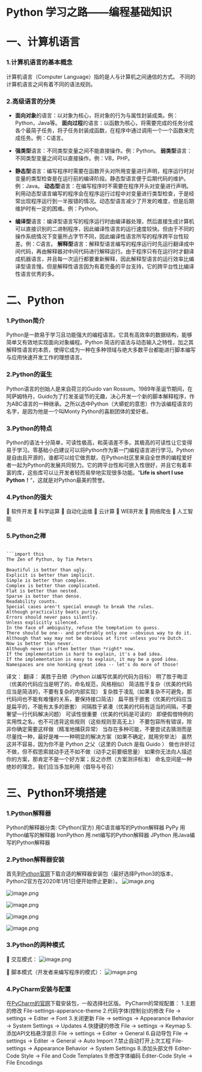 # Python 学习之路——编程基础知识

# 一、计算机语言

### 1.计算机语言的基本概念
计算机语言（Computer Language）指的是人与计算机之间通信的方式。
不同的计算机语言之间有着不同的语法规则。
### 2.高级语言的分类

 - **面向对象**的语言：以对象为核心，将对象的行为与属性封装成类。例：Python，Java等。
   **面向过程**的语言：以函数为核心，将需要完成的任务分成各个最简子任务，将子任务封装成函数，在程序中通过调用一个一个函数来完成任务。例：C语言。
  
 - **强类型**语言：不同类型变量之间不能直接操作。例：Python。 
    **弱类型**语言：不同类型变量之间可以直接操作。例：VB，PHP。

 - **静态型**语言：编写程序时需要在函数开头对所用变量进行声明，程序运行时对变量的类型检查是在运行前的编译阶段。静态型语言便于后期代码的维护。例：Java。
   **动态型**语言：在编写程序时不需要在程序开头对变量进行声明。利用动态型语言编写的程序会在程序运行过程中对变量进行类型检查，于是经常出现程序运行到一半报错的情况。动态型语言减少了开发的难度，但是后期维护时有一定的困难。例：Python。
   
 - **编译型**语言：编译型语言写的程序运行时由编译器处理，然后直接生成计算机可以直接识别的二进制程序，因此编译性语言的运行速度较快。但由于不同的操作系统情况下变量所占字节不同，因此编译性语言所写的程序跨平台性较差。例：C语言。
   **解释型**语言：解释型语言编写的程序运行时先运行翻译成中间代码，再由解释器对中间代码进行解释运行。由于程序只有在运行时才翻译成机器语言，并且每一次运行都要重新解释，因此解释型语言的运行效率比编译型语言慢。但是解释性语言因为有着完备的平台支持，它的跨平台性比编译性语言优秀的多。
   
# 二、Python
### 1.Python简介
Python是一款易于学习且功能强大的编程语言。它具有高效率的数据结构，能够简单又有效地实现面向对象编程。Python 简洁的语法与动态输入之特性，加之其解释性语言的本质，使得它成为一种在多种领域与绝大多数平台都能进行脚本编写与应用快速开发工作的理想语言。
### 2.Python的诞生
Python语言的创始人是来自荷兰的Guido van Rossum。1989年圣诞节期间，在阿萨姆特丹，Guido为了打发圣诞节的无趣，决心开发一个新的脚本解释程序，作为ABC语言的一种继承。之所以选中Python（大蟒蛇的意思）作为该编程语言的名字，是因为他是一个叫Monty Python的喜剧团体的爱好者。
### 3.Python的特点
Python的语法十分简单，可读性极高，和英语差不多。其极高的可读性让它变得易于学习。零基础小白建议可以将Python作为第一门编程语言进行学习。Python是自由且开源的，谁都可以给它做贡献，在Python社区里来自全世界的编程爱好者一起为Python的发展共同努力。它的跨平台性和可嵌入性很好，并且它有着丰富的库，这些库可以让开发者轻而易举地实现很多功能。“**Life is short I use Python！**“，这就是对Python最美的赞誉。
### 4.Python的强大
	软件开发
	科学运算
	自动化运维 
	云计算
	WEB开发 
	网络爬虫 
	人工智能 
### 5.Python之禅

```

​```import this
The Zen of Python, by Tim Peters

Beautiful is better than ugly.
Explicit is better than implicit.
Simple is better than complex.
Complex is better than complicated.
Flat is better than nested.
Sparse is better than dense.
Readability counts.
Special cases aren't special enough to break the rules.
Although practicality beats purity.
Errors should never pass silently.
Unless explicitly silenced.
In the face of ambiguity, refuse the temptation to guess.
There should be one-- and preferably only one --obvious way to do it.
Although that way may not be obvious at first unless you're Dutch.
Now is better than never.
Although never is often better than *right* now.
If the implementation is hard to explain, it's a bad idea.
If the implementation is easy to explain, it may be a good idea.
Namespaces are one honking great idea -- let's do more of those!
```

译文：
翻译：
美胜于丑陋（Python 以编写优美的代码为目标）
明了胜于晦涩（优美的代码应当是明了的，命名规范，风格相似） 
简洁胜于复杂（优美的代码应当是简洁的，不要有复杂的内部实现） 
复杂胜于凌乱（如果复杂不可避免，那代码间也不能有难懂的关系，要保持接口简洁） 
扁平胜于嵌套（优美的代码应当是扁平的，不能有太多的嵌套） 
间隔胜于紧凑（优美的代码有适当的间隔，不要奢望一行代码解决问题） 
可读性很重要（优美的代码是可读的） 
即便假借特例的实用性之名，也不可违背这些规则（这些规则至高无上） 
不要包容所有错误，除非你确定需要这样做（精准地捕获异常） 
当存在多种可能，不要尝试去猜测而是尽量找一种，最好是唯一一种明显的解决方案（如果不确定，就用穷举法） 
虽然这并不容易，因为你不是 Python 之父（这里的 Dutch 是指 Guido ） 
做也许好过不做，但不假思索就动手还不如不做（动手之前要细思量） 
如果你无法向人描述你的方案，那肯定不是一个好方案；反之亦然（方案测评标准） 命名空间是一种绝妙的理念，我们应当多加利用（倡导与号召）
# 三、Python环境搭建
### 1.Python解释器
Python的解释器分类: 
CPython(官方) 用C语言编写的Python解释器 
PyPy 用Python编写的解释器 
IronPython 用.net编写的Python解释器 
JPython 用Java编写的Python解释器
### 2.Python解释器安装
首先到[Python官网](https://www.python.org/)下载合适的解释器安装包（最好选择Python3的版本，Python2官方在2020年1月1日便开始停止更新）。
![image.png](https://raw.githubusercontent.com/wlynxg/pic/main/2025/06/01/20250601-185027.png)

![image.png](https://raw.githubusercontent.com/wlynxg/pic/main/2025/06/01/20250601-185038.png)

![image.png](https://raw.githubusercontent.com/wlynxg/pic/main/2025/06/01/20250601-185046.png)

![image.png](https://raw.githubusercontent.com/wlynxg/pic/main/2025/06/01/20250601-185100.png)

![image.png](https://raw.githubusercontent.com/wlynxg/pic/main/2025/06/01/20250601-185108.png)

### 3.Python的两种模式
	交互模式：
![image.png](https://raw.githubusercontent.com/wlynxg/pic/main/2025/06/01/20250601-185120.png)

	脚本模式（开发者来编写程序的模式）：
![image.png](https://raw.githubusercontent.com/wlynxg/pic/main/2025/06/01/20250601-185130.png)
### 4.PyCharm安装与配置
在[PyCharm的官网](https://www.jetbrains.com/)下载安装包，一般选择社区版。
PyCharm的常规配置：
1.主题的修改  File-settings-apperance-theme 
2.代码字体(控制台)的修改 File -> settings -> Editer -> Font 
3.关闭更新 File -> settings -> Appearance Behavior -> System Settings -> Updates 
4.快捷键的修改 File -> settings -> Keymap 
5.添加API文档悬浮提示 File -> settings -> Editer -> General 
6.自动导包 File -> settings -> Editer -> General -> Auto Import 
7.禁止自动打开上次工程 File-settings -> Appearance Behavior -> System Settings 
8.添加头部文件 Editer-Code Style -> File and Code Templates 
9.修改字体编码 Editer-Code Style -> File Encodings